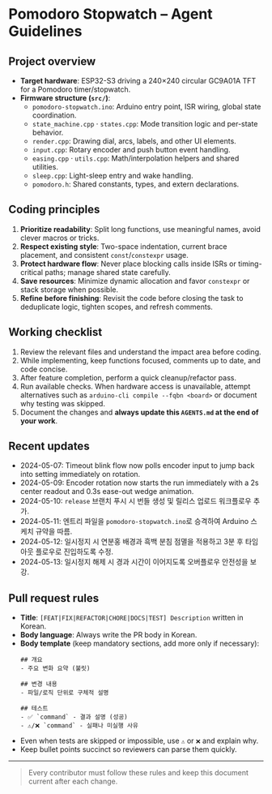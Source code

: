 # Pomodoro Stopwatch – Agent Guidelines

## Project overview
- **Target hardware**: ESP32-S3 driving a 240×240 circular GC9A01A TFT for a Pomodoro timer/stopwatch.
- **Firmware structure (`src/`)**:
  - `pomodoro-stopwatch.ino`: Arduino entry point, ISR wiring, global state coordination.
  - `state_machine.cpp` · `states.cpp`: Mode transition logic and per-state behavior.
  - `render.cpp`: Drawing dial, arcs, labels, and other UI elements.
  - `input.cpp`: Rotary encoder and push button event handling.
  - `easing.cpp` · `utils.cpp`: Math/interpolation helpers and shared utilities.
  - `sleep.cpp`: Light-sleep entry and wake handling.
  - `pomodoro.h`: Shared constants, types, and extern declarations.

## Coding principles
1. **Prioritize readability**: Split long functions, use meaningful names, avoid clever macros or tricks.
2. **Respect existing style**: Two-space indentation, current brace placement, and consistent `const`/`constexpr` usage.
3. **Protect hardware flow**: Never place blocking calls inside ISRs or timing-critical paths; manage shared state carefully.
4. **Save resources**: Minimize dynamic allocation and favor `constexpr` or stack storage when possible.
5. **Refine before finishing**: Revisit the code before closing the task to deduplicate logic, tighten scopes, and refresh comments.

## Working checklist
1. Review the relevant files and understand the impact area before coding.
2. While implementing, keep functions focused, comments up to date, and code concise.
3. After feature completion, perform a quick cleanup/refactor pass.
4. Run available checks. When hardware access is unavailable, attempt alternatives such as `arduino-cli compile --fqbn <board>` or document why testing was skipped.
5. Document the changes and **always update this `AGENTS.md` at the end of your work**.

## Recent updates
- 2024-05-07: Timeout blink flow now polls encoder input to jump back into setting immediately on rotation.
- 2024-05-09: Encoder rotation now starts the run immediately with a 2s center readout and 0.3s ease-out wedge animation.
- 2024-05-10: `release` 브랜치 푸시 시 번들 생성 및 릴리스 업로드 워크플로우 추가.
- 2024-05-11: 엔트리 파일을 `pomodoro-stopwatch.ino`로 승격하여 Arduino 스케치 규약을 따름.
- 2024-05-12: 일시정지 시 연분홍 배경과 흑백 분침 점멸을 적용하고 3분 후 타임아웃 플로우로 진입하도록 수정.
- 2024-05-13: 일시정지 해제 시 경과 시간이 이어지도록 오버플로우 안전성을 보강.

## Pull request rules
- **Title**: `[FEAT|FIX|REFACTOR|CHORE|DOCS|TEST] Description` written in Korean.
- **Body language**: Always write the PR body in Korean.
- **Body template** (keep mandatory sections, add more only if necessary):
  ```
  ## 개요
  - 주요 변화 요약 (불릿)

  ## 변경 내용
  - 파일/로직 단위로 구체적 설명

  ## 테스트
  - ✅ `command` - 결과 설명 (성공)
  - ⚠️/❌ `command` - 실패나 미실행 사유
  ```
- Even when tests are skipped or impossible, use `⚠️` or `❌` and explain why.
- Keep bullet points succinct so reviewers can parse them quickly.

---
> Every contributor must follow these rules and keep this document current after each change.
